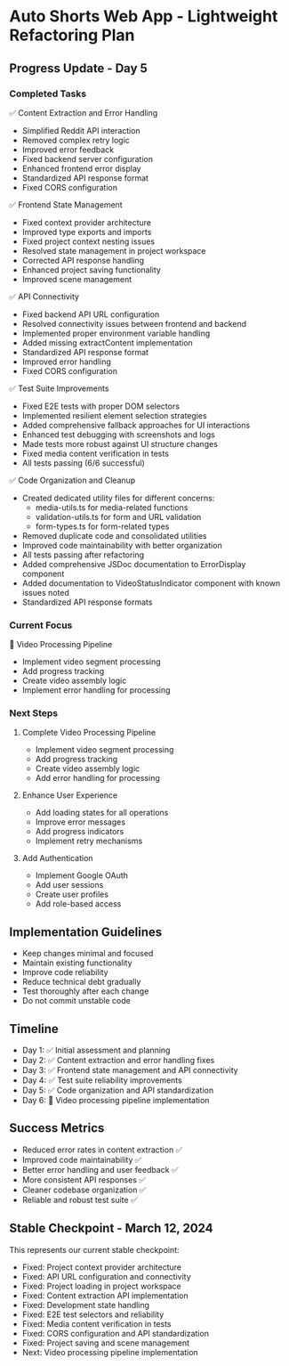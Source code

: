 # Auto Shorts Web App - Lightweight Refactoring Plan

## Progress Update - Day 5

### Completed Tasks
✅ Content Extraction and Error Handling
- Simplified Reddit API interaction
- Removed complex retry logic
- Improved error feedback
- Fixed backend server configuration
- Enhanced frontend error display
- Standardized API response format
- Fixed CORS configuration

✅ Frontend State Management
- Fixed context provider architecture
- Improved type exports and imports
- Fixed project context nesting issues
- Resolved state management in project workspace
- Corrected API response handling
- Enhanced project saving functionality
- Improved scene management

✅ API Connectivity
- Fixed backend API URL configuration
- Resolved connectivity issues between frontend and backend
- Implemented proper environment variable handling
- Added missing extractContent implementation
- Standardized API response format
- Improved error handling
- Fixed CORS configuration

✅ Test Suite Improvements
- Fixed E2E tests with proper DOM selectors
- Implemented resilient element selection strategies
- Added comprehensive fallback approaches for UI interactions
- Enhanced test debugging with screenshots and logs
- Made tests more robust against UI structure changes
- Fixed media content verification in tests
- All tests passing (6/6 successful)

✅ Code Organization and Cleanup
- Created dedicated utility files for different concerns:
  - media-utils.ts for media-related functions
  - validation-utils.ts for form and URL validation
  - form-types.ts for form-related types
- Removed duplicate code and consolidated utilities
- Improved code maintainability with better organization
- All tests passing after refactoring
- Added comprehensive JSDoc documentation to ErrorDisplay component
- Added documentation to VideoStatusIndicator component with known issues noted
- Standardized API response formats

### Current Focus
🔄 Video Processing Pipeline
- Implement video segment processing
- Add progress tracking
- Create video assembly logic
- Implement error handling for processing

### Next Steps
1. Complete Video Processing Pipeline
   - Implement video segment processing
   - Add progress tracking
   - Create video assembly logic
   - Add error handling for processing

2. Enhance User Experience
   - Add loading states for all operations
   - Improve error messages
   - Add progress indicators
   - Implement retry mechanisms

3. Add Authentication
   - Implement Google OAuth
   - Add user sessions
   - Create user profiles
   - Add role-based access

## Implementation Guidelines
- Keep changes minimal and focused
- Maintain existing functionality
- Improve code reliability
- Reduce technical debt gradually
- Test thoroughly after each change
- Do not commit unstable code

## Timeline
- Day 1: ✅ Initial assessment and planning
- Day 2: ✅ Content extraction and error handling fixes
- Day 3: ✅ Frontend state management and API connectivity
- Day 4: ✅ Test suite reliability improvements
- Day 5: ✅ Code organization and API standardization
- Day 6: 🔄 Video processing pipeline implementation

## Success Metrics
- Reduced error rates in content extraction ✅
- Improved code maintainability ✅
- Better error handling and user feedback ✅
- More consistent API responses ✅
- Cleaner codebase organization ✅
- Reliable and robust test suite ✅

## Stable Checkpoint - March 12, 2024
This represents our current stable checkpoint:

- Fixed: Project context provider architecture
- Fixed: API URL configuration and connectivity
- Fixed: Project loading in project workspace
- Fixed: Content extraction API implementation
- Fixed: Development state handling
- Fixed: E2E test selectors and reliability
- Fixed: Media content verification in tests
- Fixed: CORS configuration and API standardization
- Fixed: Project saving and scene management
- Next: Video processing pipeline implementation 